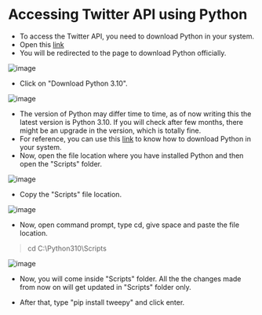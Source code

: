 # Accessing Twitter API using Python

- To access the Twitter API, you need to download Python in your system.
- Open this [link](https://www.python.org/downloads/)
- You will be redirected to the page to download Python officially.

![image](https://user-images.githubusercontent.com/74541810/136787139-d1355743-b211-4f64-b7e5-69699f4cb84a.png)

- Click on "Download Python 3.10". 

![image](https://user-images.githubusercontent.com/74541810/136787209-096add4f-fccd-4a3c-a500-9cfdc5f52a3e.png)

- The version of Python may differ time to time, as of now writing this the latest version is Python 3.10. If you will check after few months, there might be an upgrade in the version, which is totally fine.
- For reference, you can use this [link](https://www.youtube.com/watch?v=1JJ8-sCwDs4) to know how to download Python in your system.
- Now, open the file location where you have installed Python and then open the "Scripts" folder.

![image](https://user-images.githubusercontent.com/74541810/136798314-7418ff03-69ff-4dcd-b4be-a8ba9b52adde.png)

- Copy the "Scripts" file location.

![image](https://user-images.githubusercontent.com/74541810/136798459-e27dfa7c-774d-4e8e-883d-565ca03cfdf5.png)

- Now, open command prompt, type cd, give space and paste the file location.

> cd C:\Python310\Scripts

![image](https://user-images.githubusercontent.com/74541810/136803240-41e6756b-37c7-426d-9c01-8707e81ccf41.png)

- Now, you will come inside "Scripts" folder. All the the changes made from now on will get updated in "Scripts" folder only.

- After that, type "pip install tweepy" and click enter.
